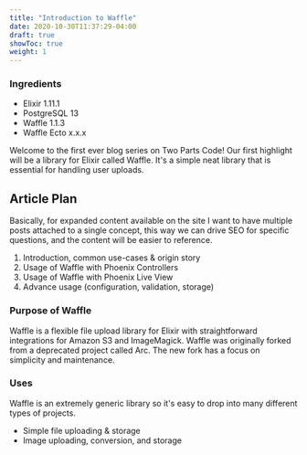 ```yaml
---
title: "Introduction to Waffle"
date: 2020-10-30T11:37:29-04:00
draft: true
showToc: true
weight: 1
---
```



### Ingredients 
* Elixir 1.11.1
* PostgreSQL 13
* Waffle 1.1.3
* Waffle Ecto x.x.x

Welcome to the first ever blog series on Two Parts Code! Our first highlight will be a library for Elixir called Waffle. It's a simple neat library that is essential for handling user uploads.


## Article Plan
Basically, for expanded content available on the site I want to have multiple posts attached to a single concept, this way we can drive SEO for specific questions, and the content will be easier to reference.

1. Introduction, common use-cases & origin story
2. Usage of Waffle with Phoenix Controllers
3. Usage of Waffle with Phoenix Live View
4. Advance usage (configuration, validation, storage)

### Purpose of Waffle
Waffle is a flexible file upload library for Elixir with straightforward integrations for Amazon S3 and ImageMagick. Waffle was originally forked from a deprecated project called Arc. The new fork has a focus on simplicity and maintenance. 


### Uses
Waffle is an extremely generic library so it's easy to drop into many different types of projects. 

* Simple file uploading & storage
* Image uploading, conversion, and storage

